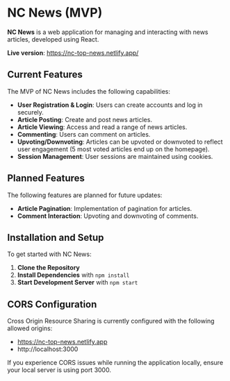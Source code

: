 # NC News (MVP)

**NC News** is a web application for managing and interacting with news articles, developed using React.

**Live version**: https://nc-top-news.netlify.app/

## Current Features

The MVP of NC News includes the following capabilities:

- **User Registration & Login**: Users can create accounts and log in securely.
- **Article Posting**: Create and post news articles.
- **Article Viewing**: Access and read a range of news articles.
- **Commenting**: Users can comment on articles.
- **Upvoting/Downvoting**: Articles can be upvoted or downvoted to reflect user engagement (5 most voted articles end up on the homepage).
- **Session Management**: User sessions are maintained using cookies.

## Planned Features

The following features are planned for future updates:

- **Article Pagination**: Implementation of pagination for articles.
- **Comment Interaction**: Upvoting and downvoting of comments.

## Installation and Setup

To get started with NC News:

1. **Clone the Repository**
2. **Install Dependencies** with `npm install`
3. **Start Development Server** with `npm start`

## CORS Configuration

Cross Origin Resource Sharing is currently configured with the following allowed origins:

- https://nc-top-news.netlify.app
- http://localhost:3000

If you experience CORS issues while running the application locally, ensure your local server is using port 3000.
